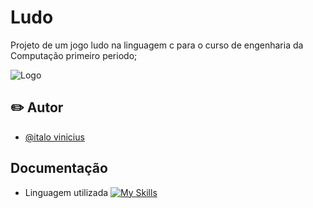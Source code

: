 
# Ludo

Projeto de um jogo ludo na linguagem c para o curso de engenharia da Computação primeiro periodo;

![Logo](https://www.clickjogos.com.br/_next/image?url=http%3A%2F%2Fcj.ibxk.com.br%2F2023%2F01%2F27%2F27122832414007.jpg&w=2048&q=75)



## ✏️ Autor 

- [@italo vinicius](https://www.github.com/italovini223)


## Documentação

- Linguagem utilizada 
  [![My Skills](https://skills.thijs.gg/icons?i=c)](https://skills.thijs.gg)
 


